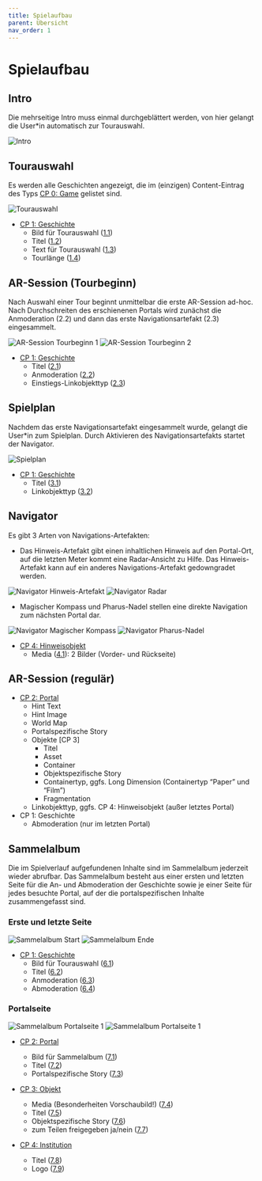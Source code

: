 ```yaml
---
title: Spielaufbau
parent: Übersicht
nav_order: 1
---
```


# Spielaufbau

## Intro

Die mehrseitige Intro muss einmal durchgeblättert werden, von hier gelangt die User*in automatisch zur Tourauswahl.

![Intro](/img/1_intro.png)

## Tourauswahl

Es werden alle Geschichten angezeigt, die im (einzigen) Content-Eintrag des Typs [CP 0: Game](2-cms.html#cp0-game) gelistet sind.

![Tourauswahl](/img/2_tourauswahl.png)

- [CP 1: Geschichte](2-cms.html#cp1-geschichte)
    - Bild für Tourauswahl ([1.1](#1.1-bild-fuer-tourauswahl))
    - Titel ([1.2](#1.2-titel))
    - Text für Tourauswahl ([1.3](#1.3-text-fuer-tourauswahl))
    - Tourlänge ([1.4](#1.4-tourlaenge))

## AR-Session (Tourbeginn)

Nach Auswahl einer Tour beginnt unmittelbar die erste AR-Session ad-hoc. Nach Durchschreiten des erschienenen Portals wird zunächst die Anmoderation (2.2) und dann das erste Navigationsartefakt (2.3) eingesammelt.

![AR-Session Tourbeginn 1](/img/3_ar-session-tourbeginn-1.png) ![AR-Session Tourbeginn 2](/img/3_ar-session-tourbeginn-2.png)

- [CP 1: Geschichte](2-cms.html#cp1-geschichte)
    - Titel ([2.1](#2.1-titel))
    - Anmoderation ([2.2](#2.2-anmoderation))
    - Einstiegs-Linkobjekttyp ([2.3](#2.3-einstiegs-linkobjekttyp))

## Spielplan

Nachdem das erste Navigationsartefakt eingesammelt wurde, gelangt die User*in zum Spielplan. Durch Aktivieren des Navigationsartefakts startet der Navigator.

![Spielplan](/img/4_spielplan.png)

- [CP 1: Geschichte](2-cms.html#cp1-geschichte)
    - Titel ([3.1](#3.1-titel))
    - Linkobjekttyp ([3.2](#3.2-linkobjekttyp))

## Navigator

Es gibt 3 Arten von Navigations-Artefakten:
- Das Hinweis-Artefakt gibt einen inhaltlichen Hinweis auf den Portal-Ort, auf die letzten Meter kommt eine Radar-Ansicht zu Hilfe. Das Hinweis-Artefakt kann auf ein anderes Navigations-Artefakt gedowngradet werden.

![Navigator Hinweis-Artefakt](/img/5_navigator-1.png) ![Navigator Radar](/img/5_navigator-1b.png)

- Magischer Kompass und Pharus-Nadel stellen eine direkte Navigation zum nächsten Portal dar.

![Navigator Magischer Kompass](/img/5_navigator-2.png) ![Navigator Pharus-Nadel](/img/5_navigator-3.png)

- [CP 4: Hinweisobjekt](2-cms.html#cp4-hinweisobjekt)
    - Media ([4.1](#4.1-media)): 2 Bilder (Vorder- und Rückseite)

## AR-Session (regulär)

- [CP 2: Portal](2-cms.html#cp2-portal)
    - Hint Text
    - Hint Image
    - World Map
    - Portalspezifische Story
    - Objekte [CP 3]
        - Titel
        - Asset
        - Container
        - Objektspezifische Story
        - Containertyp, ggfs. Long Dimension (Containertyp “Paper” und “Film”)
        - Fragmentation
    - Linkobjekttyp, ggfs. CP 4: Hinweisobjekt (außer letztes Portal)
- CP 1: Geschichte
    - Abmoderation (nur im letzten Portal)


## Sammelalbum

Die im Spielverlauf aufgefundenen Inhalte sind im Sammelalbum jederzeit wieder abrufbar. Das Sammelalbum besteht aus einer ersten und letzten Seite für die An- und Abmoderation der Geschichte sowie je einer Seite für jedes besuchte Portal, auf der die portalspezifischen Inhalte zusammengefasst sind.

### Erste und letzte Seite

![Sammelalbum Start](/img/7_sammelalbum-1.png) ![Sammelalbum Ende](/img/7_sammelalbum-2.png)

- [CP 1: Geschichte](2-cms.html#cp1-geschichte)
    - Bild für Tourauswahl ([6.1](#6.1-bild-fuer-tourauswahl))
    - Titel ([6.2](#6.2-titel))
    - Anmoderation ([6.3](#6.3-anmoderation))
    - Abmoderation ([6.4](#6.4-abmoderation))

### Portalseite

![Sammelalbum Portalseite 1](/img/8_sammelalbum-portal-1.png) ![Sammelalbum Portalseite 1](/img/8_sammelalbum-portal-2.png)

- [CP 2: Portal](2-cms.html#cp2-portal)
    - Bild für Sammelalbum ([7.1](#7.1-bild-fuer-sammelalbum))
    - Titel ([7.2](#7.2-titel))
    - Portalspezifische Story ([7.3](#7.3-portalspezifische-story))

- [CP 3: Objekt](2-cms.html#cp3-objekt)
    - Media (Besonderheiten Vorschaubild!) ([7.4](#7.4-media))
    - Titel ([7.5](#7.5-titel))
    - Objektspezifische Story ([7.6](#7.6-objektspezifische-story))
    - zum Teilen freigegeben ja/nein ([7.7](#7.7-zum-teilen-freigegeben))

- [CP 4: Institution](2-cms.html#cp5-institution)
    - Titel ([7.8](#7.8-titel))
    - Logo ([7.9](#7.9-titel))
